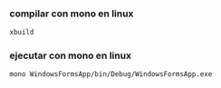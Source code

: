 ### compilar con mono en linux
```bash
xbuild
```

### ejecutar con mono en linux
```bash
mono WindowsFormsApp/bin/Debug/WindowsFormsApp.exe
```
